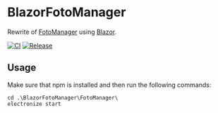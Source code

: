 # BlazorFotoManager
Rewrite of [FotoManager](https://github.com/mu88/FotoManager) using [Blazor](https://docs.microsoft.com/en-us/aspnet/core/blazor/).

[![CI](https://github.com/mu88/BlazorFotoManager/actions/workflows/CI.yml/badge.svg)](https://github.com/mu88/BlazorFotoManager/actions/workflows/CI.yml)
[![Release](https://github.com/mu88/BlazorFotoManager/actions/workflows/Release.yml/badge.svg?branch=release)](https://github.com/mu88/BlazorFotoManager/actions/workflows/Release.yml)

## Usage
Make sure that npm is installed and then run the following commands:
```shell
cd .\BlazorFotoManager\FotoManager\
electronize start
```